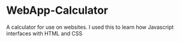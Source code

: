 # WebApp-Calculator
A calculator for use on websites. I used this to learn how Javascript interfaces with HTML and CSS
